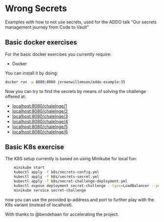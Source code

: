 # Wrong Secrets
Examples with how to not use secrets, used for the ADDO talk "Our secrets management journey from Code to Vault"


## Basic docker exercises

For the basic docker exercises you currently require:

- Docker

You can install it by doing:

```bash
docker run -p 8080:8080 jeroenwillemsen/addo-example:15
```

Now you can try to find the secrets by means of solving the challenge offered at:

- [localhost:8080/chalelnge/1](localhost:8080/challenge/1)
- [localhost:8080/chalelnge/2](localhost:8080/challenge/2)
- [localhost:8080/chalelnge/3](localhost:8080/challenge/3)
- [localhost:8080/chalelnge/4](localhost:8080/challenge/4)
- [localhost:8080/chalelnge/5](localhost:8080/challenge/5)
- [localhost:8080/chalelnge/6](localhost:8080/challenge/6)

## Basic K8s exercise

The K8S setup currently is based on using Minikube for local fun:

```bash
    minikube start
    kubectl apply -f k8s/secrets-config.yml
    kubectl apply -f k8s/secrets-secret.yml
    kubectl apply -f k8s/secret-challenge-deployment.yml
    kubectl expose deployment secret-challenge --type=LoadBalancer --port=8080
    minikube service secret-challenge
```

now you can use the provided ip-address and port to further play with the K8s variant (instead of localhost).

With thanks to @bendehaan for accelerating the project.
 